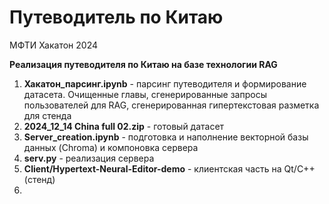 # Путеводитель по Китаю
МФТИ Хакатон 2024

**Реализация путеводителя по Китаю на базе технологии RAG**
1. **Хакатон_парсинг.ipynb** - парсинг путеводителя и формирование датасета. Очищенные главы, сгенерированные запросы пользователей для RAG, сгенерированная гипертекстовая разметка для стенда
2.  **2024_12_14 China full 02.zip** - готовый датасет
3.  **Server_creation.ipynb** - подготовка и наполнение векторной базы данных (Chroma) и компоновка сервера
4.  **serv.py** - реализация сервера
5.  **Client/Hypertext-Neural-Editor-demo** - клиентская часть на Qt/C++ (стенд)
6.  

